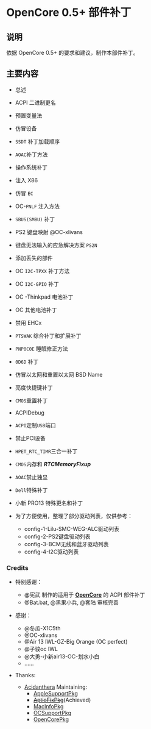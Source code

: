 # OpenCore 0.5+ 部件补丁

## 说明

依据 OpenCore 0.5+ 的要求和建议，制作本部件补丁。

## 主要内容

- 总述 
- ACPI 二进制更名
- 预置变量法
- 仿冒设备 
-  `SSDT` 补丁加载顺序
-  `AOAC`补丁方法
- 操作系统补丁 
- 注入 X86
- 仿冒 `EC` 
- OC-`PNLF` 注入方法
- `SBUS(SMBU)` 补丁
- PS2 键盘映射 @OC-xlivans
- 键盘无法输入的应急解决方案 `PS2N` 
- 添加丢失的部件 
- OC `I2C-TPXX` 补丁方法
- OC `I2C-GPIO` 补丁
- OC -Thinkpad 电池补丁
- OC 其他电池补丁 
- 禁用 EHCx
- `PTSWAK` 综合补丁和扩展补丁 
- `PNP0C0E` 睡眠修正方法 
- `0D6D` 补丁
- 仿冒以太网和重置以太网 BSD Name 
- 亮度快捷键补丁
- `CMOS`重置补丁
- ACPIDebug
- `ACPI`定制`USB`端口
- 禁止PCI设备
- `HPET_RTC_TIMR`三合一补丁
- `CMOS`内存和 ***RTCMemoryFixup*** 
- `AOAC`禁止独显
- `Dell`特殊补丁
- 小新 PRO13 特殊更名和补丁
- 为了方便使用，整理了部分驱动列表，仅供参考：

  - config-1-Lilu-SMC-WEG-ALC驱动列表
  - config-2-PS2键盘驱动列表
  - config-3-BCM无线和蓝牙驱动列表
  - config-4-I2C驱动列表

### Credits

- 特别感谢：
  - @宪武 制作的适用于 **[OpenCore](https://github.com/acidanthera/OpenCorePkg)** 的 ACPI 部件补丁
  - @Bat.bat, @黑果小兵, @套陆 审核完善

- 感谢：
  - @冬瓜-X1C5th
  - @OC-xlivans
  - @Air 13 IWL-GZ-Big Orange (OC perfect)
  - @子骏oc IWL
  - @大勇-小新air13-OC-划水小白 
  - ......

- Thanks: 
  - [Acidanthera](https://github.com/acidanthera) Maintaining: 
    - [AppleSupportPkg](https://github.com/acidanthera/AppleSupportPkg)
    - ~~[AptioFixPkg](https://github.com/acidanthera/AptioFixPkg)~~(Achieved)
    - [MacInfoPkg](https://github.com/acidanthera/MacInfoPkg)
    - [OCSupportPkg](https://github.com/acidanthera/OCSupportPkg)
    - [OpenCorePkg](https://github.com/acidanthera/OpenCorePkg)
